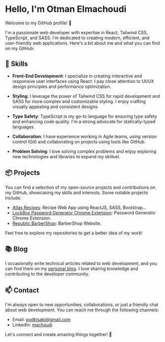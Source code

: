 # Hello, I'm Otman Elmachoudi

Welcome to my GitHub profile! 👋

I'm a passionate web developer with expertise in React, Tailwind CSS, TypeScript, and SASS. I'm dedicated to creating modern, efficient, and user-friendly web applications. Here's a bit about me and what you can find on my GitHub:

## 🔧 Skills

- **Front-End Development**: I specialize in creating interactive and responsive user interfaces using React. I pay close attention to UI/UX design principles and performance optimization.

- **Styling**: I leverage the power of Tailwind CSS for rapid development and SASS for more complex and customizable styling. I enjoy crafting visually appealing and consistent designs.

- **Type Safety**: TypeScript is my go-to language for ensuring type safety and enhancing code quality. I'm a strong advocate for statically-typed languages.

- **Collaboration**: I have experience working in Agile teams, using version control (Git) and collaborating on projects using tools like GitHub.

- **Problem Solving**: I love solving complex problems and enjoy exploring new technologies and libraries to expand my skillset.

## 📦 Projects

You can find a selection of my open-source projects and contributions on my GitHub, showcasing my skills and interests. Some notable projects include:
- [Atlas Recipes](https://github.com/Machoudi2002/Atlas-Recipe-React-Web-App): Recipe Web App using ReactJS, SASS, Bootstrap...
- [LockBox Password Generator Chrome Extension](https://github.com/Machoudi2002/LockBox-Password-Generator-Chrome-Extension): Password Generator Chrome Extension.
- [Republic BarberShop](https://github.com/Machoudi2002/Republic-BarberShop): BarberShop Website.


Feel free to explore my repositories to get a better idea of my work!

## 📚 Blog

I occasionally write technical articles related to web development, and you can find them on my [personal blog](blog-link). I love sharing knowledge and contributing to the developer community.

## 📫 Contact

I'm always open to new opportunities, collaborations, or just a friendly chat about web development. You can reach me through the following channels:

- Email: [podkisaki@gmail.com](mailto:podkisaki@gmail.com)
- LinkedIn: [machoudi](https://www.linkedin.com/in/machoudi/)

Let's connect and create amazing things together! 🚀

